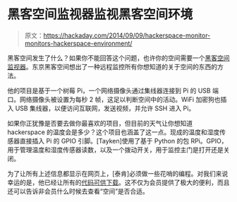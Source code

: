 # 黑客空间监视器监视黑客空间环境

> 原文：<https://hackaday.com/2014/09/09/hackerspace-monitor-monitors-hackerspace-environment/>

黑客空间发生了什么？如果你不能回答这个问题，也许你的空间需要一个[黑客空间监视器](http://taylanayken.wordpress.com/2013/03/22/hackerspace-monitoring-with-raspberry-pi/)。东京黑客空间想出了一种远程监控所有你想知道的关于空间的东西的方法。

他的项目是基于一个树莓 Pi，一个网络摄像头通过集线器连接到 Pi 的 USB 端口。网络摄像头被设置为每秒 2 帧，这足以判断空间中的活动。WiFi 加密狗也插入 USB 集线器，以便访问互联网，发送视频，并允许 SSH 进入 Pi。

如果你正犹豫是否要去做你最喜欢的项目，但目前的天气让你想知道 hackerspace 的温度会是多少？这个项目也涵盖了这一点。现成的温度和湿度传感器直接插入 Pi 的 GPIO 引脚。[Tayken]使用了基于 Python 的包 RPi。GPIO，用于管理温度和湿度传感器读数，以及一个拨动开关，用于监控主门是打开还是关闭。

为了让所有上述信息都显示在网页上，[泰肯]必须做一些花哨的编程。对我们来说幸运的是，他已经让所有的[代码可供下载](https://github.com/tayken/HackerSpace-Monitor)。这不仅为会员提供了极大的便利，而且还可以告诉非会员什么时候去查看“空间”是否合适。